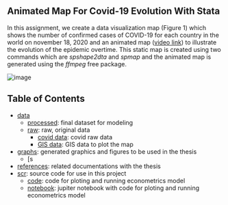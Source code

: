 ## Animated Map For Covid-19 Evolution With Stata

In this assignment, we create a data visualization map (Figure 1) which shows the number of confirmed cases of COVID-19 for each country in the world on november 18,
2020 and an animated map ([video link](http://www.youtube.com/watch?v=rCzYxJ0y4zE)) to illustrate the evolution of the epidemic overtime. This static map is created using two commands which are _spshape2dta_ and _spmap_ and the animated map is generated using the _ffmpeg_ free package.

![image](https://user-images.githubusercontent.com/62499070/163431112-580a9d95-6e22-4ba0-ac04-2a780361d80a.png)

## Table of Contents
- [data](https://github.com/KubiaPXH/covid-19_evolution_map/tree/main/data)
  - [processed](https://github.com/KubiaPXH/covid-19_evolution_map/tree/main/data/processed): final dataset for modeling
  - [raw](https://github.com/KubiaPXH/covid-19_evolution_map/tree/main/data/raw): raw, original data
    - [covid data](https://github.com/KubiaPXH/covid-19_evolution_map/tree/main/data/raw/covid%20data): covid raw data
    - [GIS data](https://github.com/KubiaPXH/covid-19_evolution_map/tree/main/data/raw/GIS%20data): GIS data to plot the map
- [graphs](https://github.com/KubiaPXH/covid-19_evolution_map/tree/main/graphs): generated graphics and figures to be used in the thesis
  - [s
- [references](https://github.com/KubiaPXH/effectiveness_of_APPCAP-M1_thesis/tree/master/references): related documentations with the thesis
- [scr](https://github.com/KubiaPXH/effectiveness_of_APPCAP-M1_thesis/tree/master/scr): source code for use in this project
  - [code](https://github.com/KubiaPXH/effectiveness_of_APPCAP-M1_thesis/tree/master/scr/code): code for ploting and running econometrics model
  - [notebook](https://github.com/KubiaPXH/effectiveness_of_APPCAP-M1_thesis/tree/master/scr/notebook): jupiter notebook with code for ploting and running econometrics model
